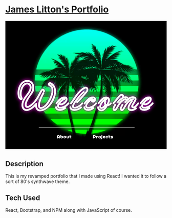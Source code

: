 # [James Litton's Portfolio](https://jameslittonportfolio.netlify.app/)

![This is the hero image at the top of my portfolio site.](./src/img/welcome.png)

## Description
This is my revamped portfolio that I made using React! I wanted it to follow a sort of 80's synthwave theme. 

## Tech Used
React, Bootstrap, and NPM along with JavaScript of course. 
